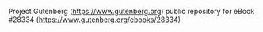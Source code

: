 Project Gutenberg (https://www.gutenberg.org) public repository for eBook #28334 (https://www.gutenberg.org/ebooks/28334)
